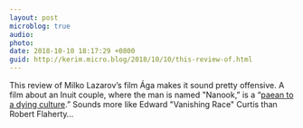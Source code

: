 ```yaml
---
layout: post
microblog: true
audio: 
photo: 
date: 2018-10-10 18:17:29 +0800
guid: http://kerim.micro.blog/2018/10/10/this-review-of.html
---
```

This review of Milko Lazarov’s film Ága makes it sound pretty offensive. A film about an Inuit couple, where the man is named "Nanook,” is a “[paean to a dying culture](https://variety.com/2018/film/reviews/aga-review-berlinale-2018-1202709567/).” Sounds more like Edward "Vanishing Race" Curtis than Robert Flaherty…
